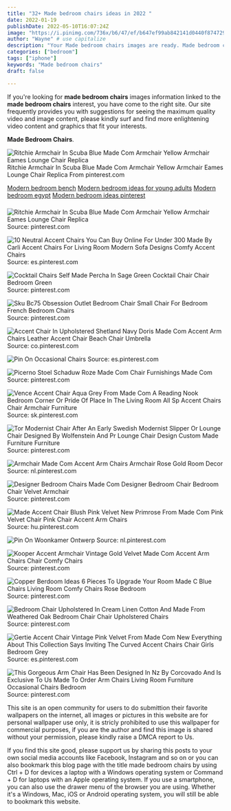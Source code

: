 ```yaml
---
title: "32+ Made bedroom chairs ideas in 2022 "
date: 2022-01-19
publishDate: 2022-05-10T16:07:24Z
image: "https://i.pinimg.com/736x/b6/47/ef/b647ef99ab842141d0440f874729ef22.jpg"
author: "Wayne" # use capitalize
description: "Your Made bedroom chairs images are ready. Made bedroom chairs are a topic that is being searched for and liked by netizens now. You can Get the Made bedroom chairs files here. Find and Download all free images."
categories: ["bedroom"]
tags: ["iphone"]
keywords: "Made bedroom chairs"
draft: false

---
```


If you're looking for **made bedroom chairs** images information linked to the **made bedroom chairs** interest, you have come to the right  site.  Our site frequently  provides you with  suggestions  for seeing  the maximum  quality video and image  content, please kindly surf and find more enlightening video content and graphics  that fit your interests.

**Made Bedroom Chairs**. 

![Ritchie Armchair In Scuba Blue Made Com Armchair Yellow Armchair Eames Lounge Chair Replica](https://i.pinimg.com/originals/8c/4f/9e/8c4f9ef7f1321f3aa8b23ef1221f517c.jpg "Ritchie Armchair In Scuba Blue Made Com Armchair Yellow Armchair Eames Lounge Chair Replica")
Ritchie Armchair In Scuba Blue Made Com Armchair Yellow Armchair Eames Lounge Chair Replica From pinterest.com

[Modern bedroom bench](/modern-bedroom-bench/)
[Modern bedroom ideas for young adults](/modern-bedroom-ideas-for-young-adults/)
[Modern bedroom egypt](/modern-bedroom-egypt/)
[Modern bedroom ideas pinterest](/modern-bedroom-ideas-pinterest/)



### 

 


![Ritchie Armchair In Scuba Blue Made Com Armchair Yellow Armchair Eames Lounge Chair Replica](https://i.pinimg.com/originals/8c/4f/9e/8c4f9ef7f1321f3aa8b23ef1221f517c.jpg "Ritchie Armchair In Scuba Blue Made Com Armchair Yellow Armchair Eames Lounge Chair Replica")
Source: pinterest.com

 

![10 Neutral Accent Chairs You Can Buy Online For Under 300 Made By Carli Accent Chairs For Living Room Modern Sofa Designs Comfy Accent Chairs](https://i.pinimg.com/originals/ca/40/60/ca4060c6b096456da5227721c505b9cb.png "10 Neutral Accent Chairs You Can Buy Online For Under 300 Made By Carli Accent Chairs For Living Room Modern Sofa Designs Comfy Accent Chairs")
Source: es.pinterest.com

 

![Cocktail Chairs Self Made Percha In Sage Green Cocktail Chair Chair Bedroom Green](https://i.pinimg.com/originals/50/bd/08/50bd08025d23f88e33e845ef60a38e42.jpg "Cocktail Chairs Self Made Percha In Sage Green Cocktail Chair Chair Bedroom Green")
Source: pinterest.com

 

![Sku Bc75 Obsession Outlet Bedroom Chair Small Chair For Bedroom French Bedroom Chairs](https://i.pinimg.com/originals/87/71/88/877188e6b2c51bd990d01780c05196a6.jpg "Sku Bc75 Obsession Outlet Bedroom Chair Small Chair For Bedroom French Bedroom Chairs")
Source: pinterest.com

 

![Accent Chair In Upholstered Shetland Navy Doris Made Com Accent Arm Chairs Leather Accent Chair Beach Chair Umbrella](https://i.pinimg.com/originals/99/32/fa/9932fae6204485d00b38463932dd4c70.jpg "Accent Chair In Upholstered Shetland Navy Doris Made Com Accent Arm Chairs Leather Accent Chair Beach Chair Umbrella")
Source: co.pinterest.com

 

![Pin On Occasional Chairs](https://i.pinimg.com/originals/f1/5a/e9/f15ae9ca4424a30bb2fa5612f17c7e97.jpg "Pin On Occasional Chairs")
Source: es.pinterest.com

 

![Picerno Stoel Schaduw Roze Made Com Chair Furnishings Made Com](https://i.pinimg.com/originals/0e/16/ec/0e16ec3e626725a984755b1686c630a8.jpg "Picerno Stoel Schaduw Roze Made Com Chair Furnishings Made Com")
Source: pinterest.com

 

![Vence Accent Chair Aqua Grey From Made Com A Reading Nook Bedroom Corner Or Pride Of Place In The Living Room All Sp Accent Chairs Chair Armchair Furniture](https://i.pinimg.com/originals/45/5b/f6/455bf6fcd33f20be2dff6fb9a4cd8c1e.jpg "Vence Accent Chair Aqua Grey From Made Com A Reading Nook Bedroom Corner Or Pride Of Place In The Living Room All Sp Accent Chairs Chair Armchair Furniture")
Source: sk.pinterest.com

 

![Tor Modernist Chair After An Early Swedish Modernist Slipper Or Lounge Chair Designed By Wolfenstein And Pr Lounge Chair Design Custom Made Furniture Furniture](https://i.pinimg.com/564x/8c/ca/94/8cca94a21db1f20ecf707e036c6fbd39.jpg "Tor Modernist Chair After An Early Swedish Modernist Slipper Or Lounge Chair Designed By Wolfenstein And Pr Lounge Chair Design Custom Made Furniture Furniture")
Source: pinterest.com

 

![Armchair Made Com Accent Arm Chairs Armchair Rose Gold Room Decor](https://i.pinimg.com/originals/b6/86/20/b68620c58880da88930d75ab4755ee17.jpg "Armchair Made Com Accent Arm Chairs Armchair Rose Gold Room Decor")
Source: nl.pinterest.com

 

![Designer Bedroom Chairs Made Com Designer Bedroom Chair Bedroom Chair Velvet Armchair](https://i.pinimg.com/564x/7b/d3/de/7bd3def2d4ccebcb003a52a2e1c72b0d.jpg "Designer Bedroom Chairs Made Com Designer Bedroom Chair Bedroom Chair Velvet Armchair")
Source: pinterest.com

 

![Made Accent Chair Blush Pink Velvet New Primrose From Made Com Pink Velvet Chair Pink Chair Accent Arm Chairs](https://i.pinimg.com/originals/fb/bf/8c/fbbf8caaf0db2913986b9febbd0bd6c1.png "Made Accent Chair Blush Pink Velvet New Primrose From Made Com Pink Velvet Chair Pink Chair Accent Arm Chairs")
Source: hu.pinterest.com

 

![Pin On Woonkamer Ontwerp](https://i.pinimg.com/originals/68/cc/42/68cc428a5117b594adc0bd9698cc9e5e.jpg "Pin On Woonkamer Ontwerp")
Source: nl.pinterest.com

 

![Kooper Accent Armchair Vintage Gold Velvet Made Com Accent Arm Chairs Chair Comfy Chairs](https://i.pinimg.com/originals/75/47/9e/75479e89e8c40065757a0b9da73b6ea9.jpg "Kooper Accent Armchair Vintage Gold Velvet Made Com Accent Arm Chairs Chair Comfy Chairs")
Source: pinterest.com

 

![Copper Berdoom Ideas 6 Pieces To Upgrade Your Room Made C Blue Chairs Living Room Comfy Chairs Rose Bedroom](https://i.pinimg.com/736x/ee/cc/52/eecc52023a8a6dbc916fb0624ec81325.jpg "Copper Berdoom Ideas 6 Pieces To Upgrade Your Room Made C Blue Chairs Living Room Comfy Chairs Rose Bedroom")
Source: pinterest.com

 

![Bedroom Chair Upholstered In Cream Linen Cotton And Made From Weathered Oak Bedroom Chair Chair Upholstered Chairs](https://i.pinimg.com/originals/5f/11/b2/5f11b24a1f40da090ba00e0bc83d7dbd.jpg "Bedroom Chair Upholstered In Cream Linen Cotton And Made From Weathered Oak Bedroom Chair Chair Upholstered Chairs")
Source: pinterest.com

 

![Gertie Accent Chair Vintage Pink Velvet From Made Com New Everything About This Collection Says Inviting The Curved Accent Chairs Chair Girls Bedroom Grey](https://i.pinimg.com/originals/6a/4f/69/6a4f6925d957ccf7a6868089555d1e9b.jpg "Gertie Accent Chair Vintage Pink Velvet From Made Com New Everything About This Collection Says Inviting The Curved Accent Chairs Chair Girls Bedroom Grey")
Source: es.pinterest.com

 

![This Gorgeous Arm Chair Has Been Designed In Nz By Corcovado And Is Exclusive To Us Made To Order Arm Chairs Living Room Furniture Occasional Chairs Bedroom](https://i.pinimg.com/736x/b6/47/ef/b647ef99ab842141d0440f874729ef22.jpg "This Gorgeous Arm Chair Has Been Designed In Nz By Corcovado And Is Exclusive To Us Made To Order Arm Chairs Living Room Furniture Occasional Chairs Bedroom")
Source: pinterest.com

 

This site is an open community for users to do submittion their favorite wallpapers on the internet, all images or pictures in this website are for personal wallpaper use only, it is stricly prohibited to use this wallpaper for commercial purposes, if you are the author and find this image is shared without your permission, please kindly raise a DMCA report to Us.

If you find this site good, please support us by sharing this posts to your own social media accounts like Facebook, Instagram and so on or you can also bookmark this blog page with the title made bedroom chairs by using Ctrl + D for devices a laptop with a Windows operating system or Command + D for laptops with an Apple operating system. If you use a smartphone, you can also use the drawer menu of the browser you are using. Whether it's a Windows, Mac, iOS or Android operating system, you will still be able to bookmark this website.
